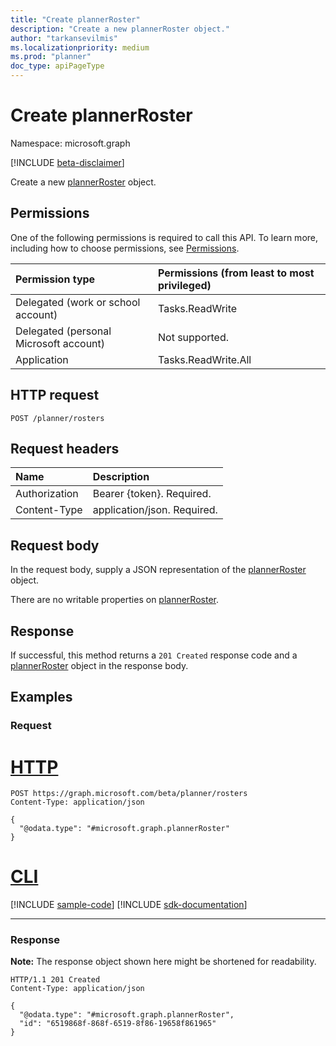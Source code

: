 ```yaml
---
title: "Create plannerRoster"
description: "Create a new plannerRoster object."
author: "tarkansevilmis"
ms.localizationpriority: medium
ms.prod: "planner"
doc_type: apiPageType
---
```


# Create plannerRoster
Namespace: microsoft.graph

[!INCLUDE [beta-disclaimer](../../includes/beta-disclaimer.md)]

Create a new [plannerRoster](../resources/plannerroster.md) object.

## Permissions
One of the following permissions is required to call this API. To learn more, including how to choose permissions, see [Permissions](/graph/permissions-reference).

|Permission type|Permissions (from least to most privileged)|
|:---|:---|
|Delegated (work or school account)|Tasks.ReadWrite|
|Delegated (personal Microsoft account)|Not supported.|
|Application| Tasks.ReadWrite.All |

## HTTP request

<!-- {
  "blockType": "ignored"
}
-->
``` http
POST /planner/rosters
```

## Request headers
|Name|Description|
|:---|:---|
|Authorization|Bearer {token}. Required.|
|Content-Type|application/json. Required.|

## Request body
In the request body, supply a JSON representation of the [plannerRoster](../resources/plannerroster.md) object.

There are no writable properties on [plannerRoster](../resources/plannerroster.md).

## Response

If successful, this method returns a `201 Created` response code and a [plannerRoster](../resources/plannerroster.md) object in the response body.

## Examples

### Request

# [HTTP](#tab/http)
<!-- {
  "blockType": "request",
  "name": "create_plannerroster_from_"
}
-->
``` http
POST https://graph.microsoft.com/beta/planner/rosters
Content-Type: application/json

{
  "@odata.type": "#microsoft.graph.plannerRoster"
}
```

# [CLI](#tab/cli)
[!INCLUDE [sample-code](../includes/snippets/cli/create-plannerroster-from--cli-snippets.md)]
[!INCLUDE [sdk-documentation](../includes/snippets/snippets-sdk-documentation-link.md)]

---

### Response
**Note:** The response object shown here might be shortened for readability.
<!-- {
  "blockType": "response",
  "truncated": true,
  "@odata.type": "microsoft.graph.plannerRoster"
}
-->
``` http
HTTP/1.1 201 Created
Content-Type: application/json

{
  "@odata.type": "#microsoft.graph.plannerRoster",
  "id": "6519868f-868f-6519-8f86-19658f861965"
}
```

